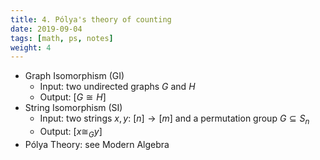 ```yaml
---
title: 4. Pólya's theory of counting
date: 2019-09-04
tags: [math, ps, notes]
weight: 4
---
```


* Graph Isomorphism (GI)
  * Input: two undirected graphs $G$ and $H$
  * Output: $[G\cong H]$
* String Isomorphism (SI)
  * Input: two strings $x,y$: $[n]\rightarrow[m]$ and a permutation group $G\subseteq S_n$
  * Output: $[x\cong_G y]$
* Pólya Theory: see Modern Algebra